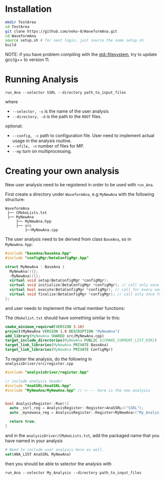 # Installation

```bash
mkdir TestArea
cd TestArea
git clone https://github.com/neko-0/WaveformAna.git
cd WaveformAna
source setup.sh # for next login, just source the same setup.sh
build
```

NOTE: if you have problem compiling with the <std::filesystem>, try to update
gcc/g++ to version 11.

# Running Analysis

`run_Ana --selector SSRL --directory path_to_input_files`

where
  - `--selector, -s` is the name of the user analysis
  - `--directory, -d` is the path to the `ROOT` files.

optional:
  - `--config, -c` path to configuration file. User need to implement actual usage in the analysis routine.
  - `--nfile, -n` number of files for MP.
  - `--mp` turn on multiprocessing.


# Creating your own analysis

New user analysis need to be registered in order to be used with `run_Ana`.

First create a directory under `WaveformAna`, e.g `MyNewAna` with the following
structure:

```.
WaveformAna
 ├── CMakeLists.txt
 ├── MyNewAna
     ├── MyNewAna.hpp
     ├── src
         ├──MyNewAna.cpp
```

The user analysis need to be derived from class `BaseAna`, so in `MyNewAna.hpp`:

```cpp
#include "baseAna/baseAna.hpp"
#include "configMgr/betaConfigMgr.hpp"

struct MyNewAna : BaseAna {
  MyNewAna(){};
  ~MyNewAna(){};
  virtual void setup(BetaConfigMgr *configMgr);
  virtual void initialize(BetaConfigMgr *configMgr); // call only once for initialization purpose.
  virtual bool execute(BetaConfigMgr *configMgr); // call for every waveform event.
  virtual void finalize(BetaConfigMgr *configMgr); // call only once for cleanup purpose.
};
```

and user needs to implement the virtual member functions:

The `CMakelist.txt` should have something similar to this:

```cmake
cmake_minimum_required(VERSION 3.10)
project(MyNewAna VERSION 1.0 DESCRIPTION "MyNewAna")
add_library(MyNewAna SHARED src/MyNewAna.cpp)
target_include_directories(MyNewAna PUBLIC ${CMAKE_CURRENT_LIST_DIR})
target_link_libraries(MyNewAna PRIVATE BaseAna)
target_link_libraries(MyNewAna PRIVATE ConfigMgr)
```

To register the analysis, do the following in `analysisDriver/src/register.cpp`

```cpp
#include "analysisDriver/register.hpp"

// include analysis header
#include "AnaSSRL/AnaSSRL.hpp"
#include "MyNewAna/MyNewAna.hpp" // <---- here is the new analysis


bool AnalysisRegister::Run(){
  auto _ssrl_reg = AnalysisRegister::Register<AnaSSRL>("SSRL");
  auto _mynewana_reg = AnalysisRegister::Register<MyNewAna>("My_Analysis");

  return true;
}
```

and in the `analysisDriver/CMakeLists.txt`, add the packaged name that you have
named in your analysis

```cmake
# Need to include user analysis here as well.
set(ANA_LIST AnaSSRL MyNewAna)
```

then you should be able to selector the analysis with

`run_Ana --selector My_Analysis --directory path_to_input_files`
